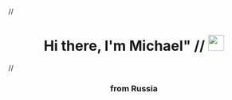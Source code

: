 // <h1 align="center">Hi there, I'm Michael"</a> 
// <img src="https://github.com/blackcater/blackcater/raw/main/images/Hi.gif" height="32"/></h1>
// <h3 align="center"> from Russia</h3>
